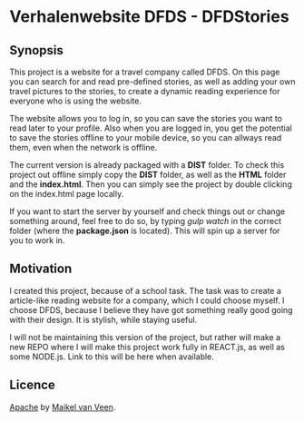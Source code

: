 # Verhalenwebsite DFDS - DFDStories

## Synopsis

This project is a website for a travel company called DFDS. On this page you can search for and read pre-defined stories, as well as adding your own travel pictures to the stories, to create a dynamic reading experience for everyone who is using the website.

The website allows you to log in, so you can save the stories you want to read later to your profile. Also when you are logged in, you get the potential to save the stories offline to your mobile device, so you can allways read them, even when the network is offline.

The current version is already packaged with a **DIST** folder. To check this project out offline simply copy the **DIST** folder, as well as the **HTML** folder and the **index.html**. Then you can simply see the project by double clicking on the index.html page locally.

If you want to start the server by yourself and check things out or change something around, feel free to do so, by typing *gulp watch* in the correct folder (where the **package.json** is located). This will spin up a server for you to work in.

## Motivation

I created this project, because of a school task. The task was to create a article-like reading website for a company, which I could choose myself. I choose DFDS, because I believe they have got something really good going with their design. It is stylish, while staying useful.

I will not be maintaining this version of the project, but rather will make a new REPO where I will make this project work fully in REACT.js, as well as some NODE.js. Link to this will be here when available.

## Licence

[Apache](LICENSE) by [Maikel van Veen](https://github.com/maikxx).
